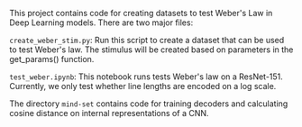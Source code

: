 This project contains code for creating datasets to test Weber's Law in Deep Learning models. There are two major files:

`create_weber_stim.py`: Run this script to create a dataset that can be used to test Weber's law.
    The stimulus will be created based on parameters in the get_params() function.

`test_weber.ipynb`: This notebook runs tests Weber's law on a ResNet-151. Currently, we only test whether line lengths are encoded on a log scale.

The directory `mind-set` contains code for training decoders and calculating cosine distance on internal representations of a CNN.